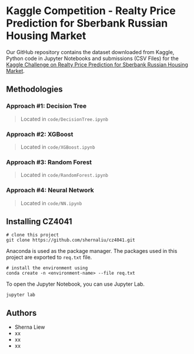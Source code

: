 # Kaggle Competition - Realty Price Prediction for Sberbank Russian Housing Market

Our GitHub repository contains the dataset downloaded from Kaggle, Python code in Jupyter Notebooks and submissions (CSV Files) for the [Kaggle Challenge on Realty Price Prediction for Sberbank Russian Housing Market](https://www.kaggle.com/c/sberbank-russian-housing-market/overview/timeline). 

## Methodologies

### Approach #1: Decision Tree
> Located in `code/DecisionTree.ipynb`

### Approach #2: XGBoost
> Located in `code/XGBoost.ipynb`

### Approach #3: Random Forest
> Located in `code/RandomForest.ipynb`

### Approach #4: Neural Network
> Located in `code/NN.ipynb`

## Installing CZ4041

```
# clone this project
git clone https://github.com/shernaliu/cz4041.git
```
Anaconda is used as the package manager.
The packages used in this project are exported to `req.txt` file.
```
# install the environment using
conda create -n <environment-name> --file req.txt
```

To open the Jupyter Notebook, you can use Jupyter Lab.
```
jupyter lab
```

## Authors

* Sherna Liew
* xx
* xx
* xx
